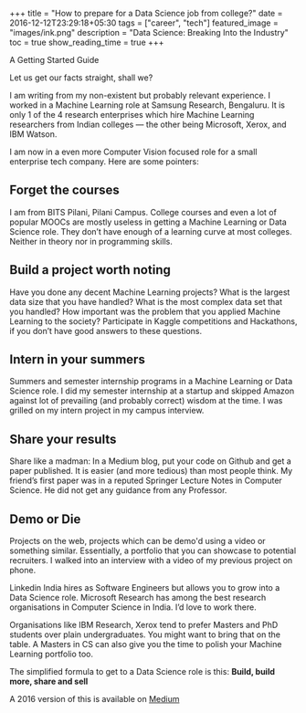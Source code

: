 +++
title =  "How to prepare for a Data Science job from college?"
date = 2016-12-12T23:29:18+05:30
tags = ["career", "tech"]
featured_image = "images/ink.png"
description = "Data Science: Breaking Into the Industry"
toc = true
show_reading_time = true
+++

A Getting Started Guide

Let us get our facts straight, shall we?

I am writing from my non-existent but probably relevant experience. I worked in a Machine Learning role at Samsung Research, Bengaluru. It is only 1 of the 4 research enterprises which hire Machine Learning researchers from Indian colleges — the other being Microsoft, Xerox, and IBM Watson.

I am now in a even more Computer Vision focused role for a small enterprise tech company. Here are some pointers:

## Forget the courses
I am from BITS Pilani, Pilani Campus. College courses and even a lot of popular MOOCs are mostly useless in getting a Machine Learning or Data Science role. They don’t have enough of a learning curve at most colleges. Neither in theory nor in programming skills.

## Build a project worth noting
Have you done any decent Machine Learning projects? What is the largest data size that you have handled? What is the most complex data set that you handled? How important was the problem that you applied Machine Learning to the society? Participate in Kaggle competitions and Hackathons, if you don’t have good answers to these questions.

## Intern in your summers
Summers and semester internship programs in a Machine Learning or Data Science role. I did my semester internship at a startup and skipped Amazon against lot of prevailing (and probably correct) wisdom at the time. I was grilled on my intern project in my campus interview.

## Share your results
Share like a madman: In a Medium blog, put your code on Github and get a paper published. It is easier (and more tedious) than most people think. My friend’s first paper was in a reputed Springer Lecture Notes in Computer Science. He did not get any guidance from any Professor.

## Demo or Die 
Projects on the web, projects which can be demo'd using a video or something similar. Essentially, a portfolio that you can showcase to potential recruiters. I walked into an interview with a video of my previous project on phone.

Linkedin India hires as Software Engineers but allows you to grow into a Data Science role. Microsoft Research has among the best research organisations in Computer Science in India. I’d love to work there.

Organisations like IBM Research, Xerox tend to prefer Masters and PhD students over plain undergraduates. You might want to bring that on the table. A Masters in CS can also give you the time to polish your Machine Learning portfolio too.

The simplified formula to get to a Data Science role is this:
**Build, build more, share and sell**

A 2016 version of this is available on [Medium](https://medium.com/@NirantK/how-to-prepare-for-a-data-science-job-from-college-4d77c8f1e91e?source=nirantk.com)